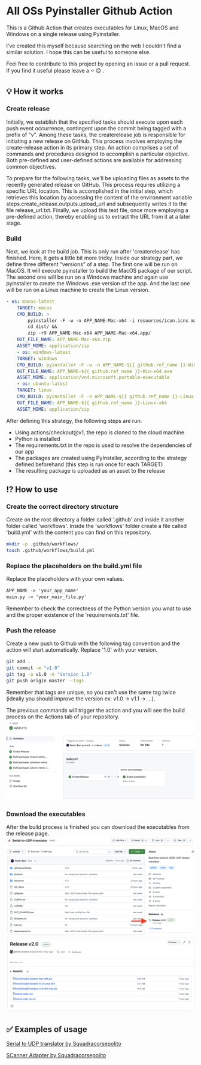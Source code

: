 # All OSs Pyinstaller Github Action
This is a Github Action that creates executables for Linux, MacOS and Windows on a single release using Pyinstaller.

I've created this myself because searching on the web I couldn't find a similar solution. I hope this can be useful to someone else.

Feel free to contribute to this project by opening an issue or a pull request. If you find it useful please leave a :star: :blush: .

## :bulb: How it works
### Create release
Initially, we establish that the specified tasks should execute upon each push event occurrence, contingent upon the commit being tagged with a prefix of "v". Among these tasks, the createrelease job is responsible for initiating a new release on GitHub. This process involves employing the create-release action in its primary step. An action comprises a set of commands and procedures designed to accomplish a particular objective. Both pre-defined and user-defined actions are available for addressing common objectives.

To prepare for the following tasks, we'll be uploading files as assets to the recently generated release on GitHub. This process requires utilizing a specific URL location. This is accomplished in the initial step, which retrieves this location by accessing the content of the environment variable steps.create_release.outputs.upload_url and subsequently writes it to the file release_url.txt. Finally, we upload this text file, once more employing a pre-defined action, thereby enabling us to extract the URL from it at a later stage.

### Build
Next, we look at the build job. This is only run after 'createrelease' has finished. Here, it gets a little bit more tricky. Inside our strategy part, we define three different “versions” of a step. The first one will be run on MacOS. It will execute pyinstaller to build the MacOS package of our script. The second one will be run on a Windows machine and again use pyinstaller to create the Windows .exe version of the app. And the last one will be run on a Linux machine to create the Linux version.
```yml
- os: macos-latest
    TARGET: macos
    CMD_BUILD: >
        pyinstaller -F -w -n APP_NAME-Mac-x64 -i resources/icon.icns main.py &&
        cd dist/ &&
        zip -r9 APP_NAME-Mac-x64 APP_NAME-Mac-x64.app/                
    OUT_FILE_NAME: APP_NAME-Mac-x64.zip
    ASSET_MIME: application/zip
    - os: windows-latest
    TARGET: windows
    CMD_BUILD: pyinstaller -F -w -n APP_NAME-${{ github.ref_name }}-Win-x64 -i resources/icon.ico main.py
    OUT_FILE_NAME: APP_NAME-${{ github.ref_name }}-Win-x64.exe
    ASSET_MIME: application/vnd.microsoft.portable-executable
    - os: ubuntu-latest
    TARGET: linux
    CMD_BUILD: pyinstaller -F -n APP_NAME-${{ github.ref_name }}-Linux-x64 -i resources/icon.ico main.py
    OUT_FILE_NAME: APP_NAME-${{ github.ref_name }}-Linux-x64
    ASSET_MIME: application/zip 
```
After defining this strategy, the following steps are run:
- Using actions/checkout@v1, the repo is cloned to the cloud machine
- Python is installed
- The requirements.txt in the repo is used to resolve the dependencies of our app
- The packages are created using PyInstaller, according to the strategy defined beforehand (this step is run once for each TARGET)
- The resulting package is uploaded as an asset to the release

## :interrobang: How to use
### Create the correct directory structure
Create on the root directory a folder called '.github' and inside it another folder called 'workflows'. Inside the 'workflows' folder create a file called 'build.yml' with the content you can find on this repository.
```bash
mkdir -p .github/workflows/
touch .github/workflows/build.yml
```

### Replace the placeholders on the build.yml file
Replace the placeholders with your own values.
```txt
APP_NAME -> 'your_app_name'
main.py -> 'your_main_file.py'
```
Remember to check the correctness of the Python version you wnat to use and the proper existence of the 'requirements.txt' file.

### Push the release
Create a new push to Github with the following tag convention and the action will start automatically.
Replace '1.0' with your version.
```bash
git add .         
git commit -m "v1.0"  
git tag -a v1.0 -m "Version 1.0"           
git push origin master --tags   
```      
Remember that tags are unique, so you can't use the same tag twice (ideally you should improve the version ex: v1.0 -> v1.1 -> ...).

The previous commands will trigger the action and you will see the build process on the Actions tab of your repository.
![build-porcess](/img/build-process.png)

### Download the executables
After the build process is finished you can download the executables from the release page.
![main page release](/img/main-page-release.png)
![release](/img/release.png)

## :white_check_mark: Examples of usage
[Serial to UDP translator by Squadracorsepolito](https://github.com/squadracorsepolito/Serial-to-UDP-translator)

[SCanner Adapter by Squadracorsepolito](https://github.com/squadracorsepolito/SCanner-adapter)
